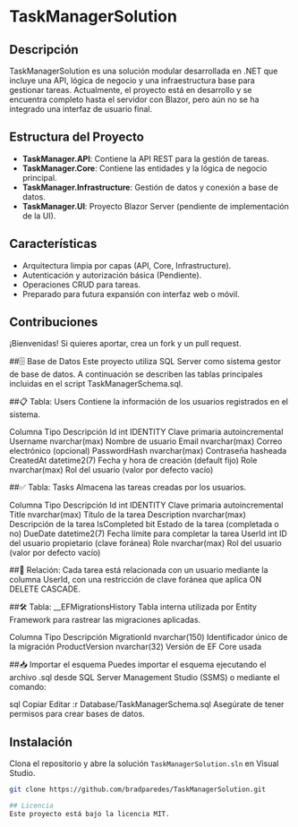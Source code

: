 # TaskManagerSolution

## Descripción
TaskManagerSolution es una solución modular desarrollada en .NET que incluye una API, lógica de negocio y una infraestructura base para gestionar tareas. Actualmente, el proyecto está en desarrollo y se encuentra completo hasta el servidor con Blazor, pero aún no se ha integrado una interfaz de usuario final.

## Estructura del Proyecto
- **TaskManager.API**: Contiene la API REST para la gestión de tareas.
- **TaskManager.Core**: Contiene las entidades y la lógica de negocio principal.
- **TaskManager.Infrastructure**: Gestión de datos y conexión a base de datos.
- **TaskManager.UI**: Proyecto Blazor Server (pendiente de implementación de la UI).

## Características
- Arquitectura limpia por capas (API, Core, Infrastructure).
- Autenticación y autorización básica (Pendiente).
- Operaciones CRUD para tareas.
- Preparado para futura expansión con interfaz web o móvil.

## Contribuciones
¡Bienvenidas! Si quieres aportar, crea un fork y un pull request.

##🗄️ Base de Datos
Este proyecto utiliza SQL Server como sistema gestor de base de datos. A continuación se describen las tablas principales incluidas en el script TaskManagerSchema.sql.

##📋 Tabla: Users
Contiene la información de los usuarios registrados en el sistema.

Columna	Tipo	Descripción
Id	int IDENTITY	Clave primaria autoincremental
Username	nvarchar(max)	Nombre de usuario
Email	nvarchar(max)	Correo electrónico (opcional)
PasswordHash	nvarchar(max)	Contraseña hasheada
CreatedAt	datetime2(7)	Fecha y hora de creación (default fijo)
Role	nvarchar(max)	Rol del usuario (valor por defecto vacío)

##✅ Tabla: Tasks
Almacena las tareas creadas por los usuarios.

Columna	Tipo	Descripción
Id	int IDENTITY	Clave primaria autoincremental
Title	nvarchar(max)	Título de la tarea
Description	nvarchar(max)	Descripción de la tarea
IsCompleted	bit	Estado de la tarea (completada o no)
DueDate	datetime2(7)	Fecha límite para completar la tarea
UserId	int	ID del usuario propietario (clave foránea)
Role	nvarchar(max)	Rol del usuario (valor por defecto vacío)

##🔗 Relación:
Cada tarea está relacionada con un usuario mediante la columna UserId, con una restricción de clave foránea que aplica ON DELETE CASCADE.

##🛠️ Tabla: __EFMigrationsHistory
Tabla interna utilizada por Entity Framework para rastrear las migraciones aplicadas.

Columna	Tipo	Descripción
MigrationId	nvarchar(150)	Identificador único de la migración
ProductVersion	nvarchar(32)	Versión de EF Core usada

##📥 Importar el esquema
Puedes importar el esquema ejecutando el archivo .sql desde SQL Server Management Studio (SSMS) o mediante el comando:

sql
Copiar
Editar
:r Database/TaskManagerSchema.sql
Asegúrate de tener permisos para crear bases de datos.

## Instalación
Clona el repositorio y abre la solución `TaskManagerSolution.sln` en Visual Studio.

```bash
git clone https://github.com/bradparedes/TaskManagerSolution.git

## Licencia
Este proyecto está bajo la licencia MIT.
